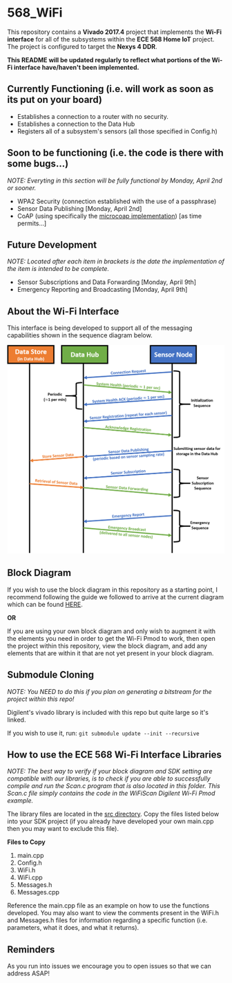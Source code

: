 # 568_WiFi
This repository contains a **Vivado 2017.4** project that implements the **Wi-Fi interface** for all of the subsystems within the **ECE 568 Home IoT** project. The project is configured to target the **Nexys 4 DDR**.

**This README will be updated regularly to reflect what portions of the Wi-Fi interface have/haven't been implemented.**

## Currently Functioning (i.e. will work as soon as its put on your board)
- Establishes a connection to a router with no security.
- Establishes a connection to the Data Hub
- Registers all of a subsystem's sensors (all those specified in Config.h)

## Soon to be functioning (i.e. the code is there with some bugs...)
*NOTE: Everyting in this section will be fully functional by Monday, April 2nd or sooner.*
- WPA2 Security (connection established with the use of a passphrase)
- Sensor Data Publishing                      [Monday, April 2nd]
- CoAP (using specifically the [microcoap implementation](https://github.com/1248/microcoap)) [as time permits...]

## Future Development
*NOTE: Located after each item in brackets is the date the implementation of the item is intended to be complete.*
- Sensor Subscriptions and Data Forwarding    [Monday, April 9th]
- Emergency Reporting and Broadcasting        [Monday, April 9th]

## About the Wi-Fi Interface
This interface is being developed to support all of the messaging capabilities shown in the sequence diagram below.

![Sequence Diagram](/ReadMeImages/SequenceDiagram.png)

## Block Diagram
If you wish to use the block diagram in this repository as a starting point, I recommend following the guide we followed to arrive at the current diagram which can be found [HERE](https://www.youtube.com/watch?v=KTeTMv3oiPw&t=5s).

**OR**

If you are using your own block diagram and only wish to augment it with the elements you need in order to get the Wi-Fi Pmod to work, then open the project within this repository, view the block diagram, and add any elements that are within it that are not yet present in your block diagram.

## Submodule Cloning 
*NOTE: You NEED to do this if you plan on generating a bitstream for the project within this repo!*

Digilent's vivado library is included with this repo but quite large so it's linked.

If you wish to use it, run:
`git submodule update --init --recursive`

## How to use the ECE 568 Wi-Fi Interface Libraries
*NOTE: The best way to verify if your block diagram and SDK setting are compatible with our libraries, is to check if you are able to successfully compile and run the Scan.c program that is also located in this folder. This Scan.c file simply contains the code in the WiFiScan Digilent Wi-Fi Pmod example.*

The library files are located in the [src directory](https://github.com/kalbergaria/568_WiFi/tree/master/DataHub-Vivado/DataHub-Vivado.sdk/DataHub/src). Copy the files listed below into your SDK project (if you already have developed your own main.cpp then you may want to exclude this file). 

**Files to Copy**
1) main.cpp
2) Config.h
3) WiFi.h
4) WiFi.cpp
5) Messages.h
6) Messages.cpp

Reference the main.cpp file as an example on how to use the functions developed. You may also want to view the comments present in the WiFi.h and Messages.h files for information regarding a specific function (i.e. parameters, what it does, and what it returns).

## Reminders
As you run into issues we encourage you to open issues so that we can address ASAP!
